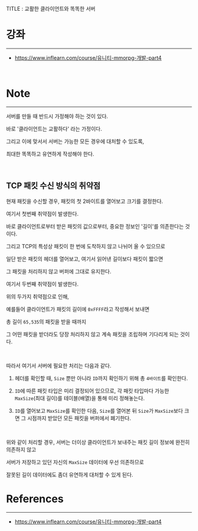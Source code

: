 TITLE : 교활한 클라이언트와 똑똑한 서버

# 강좌
---
- <https://www.inflearn.com/course/유니티-mmorpg-개발-part4>

<br>

# Note
---

서버를 만들 때 반드시 가정해야 하는 것이 있다.

바로 '클라이언트는 교활하다' 라는 가정이다.

그리고 이에 맞서서 서버는 가능한 모든 경우에 대처할 수 있도록,

최대한 똑똑하고 유연하게 작성해야 한다.

<br>

## **TCP 패킷 수신 방식의 취약점**

현재 패킷을 수신할 경우, 패킷의 첫 2바이트를 열어보고 크기를 결정한다.

여기서 첫번째 취약점이 발생한다.

바로 클라이언트로부터 받은 패킷의 값으로부터, 중요한 정보인 '길이'를 의존한다는 것이다.

그리고 TCP의 특성상 패킷이 한 번에 도착하지 않고 나뉘어 올 수 있으므로

일단 받은 패킷의 헤더를 열어보고, 여기서 읽어낸 길이보다 패킷이 짧으면

그 패킷을 처리하지 않고 버퍼에 그대로 유지한다.

여기서 두번째 취약점이 발생한다.

위의 두가지 취약점으로 인해,

예를들어 클라이언트가 패킷의 길이에 `0xFFFF`라고 작성해서 보내면

총 길이 `65,535`의 패킷을 받을 때까지

그 어떤 패킷을 받더라도 당장 처리하지 않고 계속 패킷을 조립하며 기다리게 되는 것이다.

<br>

따라서 여기서 서버에 필요한 처리는 다음과 같다.

1. 헤더를 확인할 때, `Size` 뿐만 아니라 `ID`까지 확인하기 위해 총 `4바이트`를 확인한다.

2. `ID`에 따른 패킷 타입은 미리 결정되어 있으므로, 각 패킷 타입마다 가능한 `MaxSize`(최대 길이)를 테이블(배열)을 통해 미리 정해놓는다.

3. `ID`를 열어보고 `MaxSize`를 확인한 다음, `Size`를 열어본 뒤 `Size`가 `MaxSize`보다 크면 그 시점까지 받았던 모든 패킷을 버퍼에서 폐기한다.

<br>

위와 같이 처리할 경우, 서버는 더이상 클라이언트가 보내주는 패킷 길이 정보에 완전히 의존하지 않고

서버가 저장하고 있던 자신의 `MaxSize` 데이터에 우선 의존하므로

잘못된 길이 데이터에도 좀더 유연하게 대처할 수 있게 된다.






# References
---
- <https://www.inflearn.com/course/유니티-mmorpg-개발-part4>







